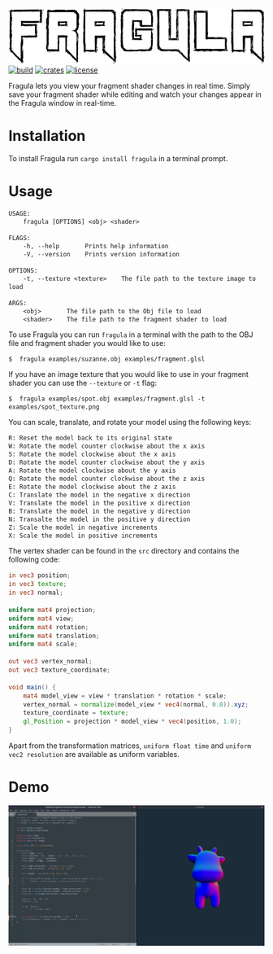 ![header](header.png "Fragula")
[![build](https://img.shields.io/travis/com/mandeep/fragula?style=flat-square)](https://travis-ci.com/mandeep/fragula) [![crates](https://img.shields.io/crates/v/fragula?style=flat-square)](https://crates.io/crates/fragula) [![license](https://img.shields.io/crates/l/fragula?style=flat-square)](https://crates.io/crates/fragula)

Fragula lets you view your fragment shader changes in real time. Simply save your fragment
shader while editing and watch your changes appear in the Fragula window in real-time.

Installation
============

To install Fragula run `cargo install fragula` in a terminal prompt.

Usage
=====
```
USAGE:
    fragula [OPTIONS] <obj> <shader>

FLAGS:
    -h, --help       Prints help information
    -V, --version    Prints version information

OPTIONS:
    -t, --texture <texture>    The file path to the texture image to load

ARGS:
    <obj>       The file path to the Obj file to load
    <shader>    The file path to the fragment shader to load

```

To use Fragula you can run `fragula` in a terminal with the path to the
OBJ file and fragment shader you would like to use:

    $  fragula examples/suzanne.obj examples/fragment.glsl

If you have an image texture that you would like to use in your
fragment shader you can use the `--texture` or `-t` flag:

    $  fragula examples/spot.obj examples/fragment.glsl -t examples/spot_texture.png

You can scale, translate, and rotate your model using the following keys:

```
R: Reset the model back to its original state
W: Rotate the model counter clockwise about the x axis
S: Rotate the model clockwise about the x axis
D: Rotate the model counter clockwise about the y axis
A: Rotate the model clockwise about the y axis
Q: Rotate the model counter clockwise about the z axis
E: Rotate the model clockwise about the z axis
C: Translate the model in the negative x direction
V: Translate the model in the positive x direction
B: Translate the model in the negative y direction
N: Transalte the model in the positive y direction
Z: Scale the model in negative increments
X: Scale the model in positive increments
```

The vertex shader can be found in the `src` directory and contains the following code:
```glsl
in vec3 position;
in vec3 texture;
in vec3 normal;

uniform mat4 projection;
uniform mat4 view;
uniform mat4 rotation;
uniform mat4 translation;
uniform mat4 scale;

out vec3 vertex_normal;
out vec3 texture_coordinate;

void main() {
    mat4 model_view = view * translation * rotation * scale;
    vertex_normal = normalize(model_view * vec4(normal, 0.0)).xyz;
    texture_coordinate = texture;
    gl_Position = projection * model_view * vec4(position, 1.0);
}
```

Apart from the transformation matrices, `uniform float time` and `uniform vec2 resolution` are
available as uniform variables.

Demo
====
![demo](demo.gif)
